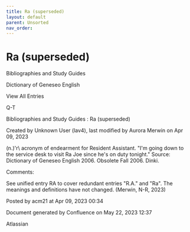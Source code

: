 ```yaml
---
title: Ra (superseded)
layout: default
parent: Unsorted
nav_order:
---
```


# Ra (superseded)

Bibliographies and Study Guides

Dictionary of Geneseo English

View All Entries

Q-T

Bibliographies and Study Guides : Ra (superseded)

Created by  Unknown User (lav4), last modified by  Aurora Merwin on Apr 09, 2023

(n.)\'r\ acronym of endearment for Resident Assistant. &quot;I'm going down to the service desk to visit Ra Joe since he's on duty tonight.&quot; Source: Dictionary of Geneseo English 2006. Obsolete Fall 2006. Dinki.

Comments:

See unified entry RA to cover redundant entries &quot;R.A.&quot; and &quot;Ra&quot;. The meanings and definitions have not changed. (Merwin, N-R, 2023) 

Posted by acm21 at Apr 09, 2023 00:34

Document generated by Confluence on May 22, 2023 12:37

Atlassian
